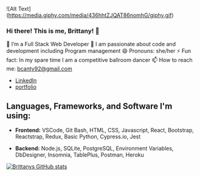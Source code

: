![Alt Text] (https://media.giphy.com/media/436hhtZJQAT86nomhG/giphy.gif)

### Hi there! This is me, Brittany! 👋

🌱 I’m a Full Stack Web Developer
👯 I am passionate about code and development including Program management 
😄 Pronouns: she/her
⚡ Fun fact: In my spare time I am a competitive ballroom dancer
📫 How to reach me: bcanty92@gmail.com
* [LinkedIn](https://www.linkedin.com/in/bcanty/)
* [portfolio](https://brittanycantyportfolio.netlify.app/)

## Languages, Frameworks, and Software I'm using:
* **Frontend:** VSCode, Git Bash, HTML, CSS, Javascript, React, Bootstrap, Reactstrap, Redux, Basic Python, Cypress.io, Jest

* **Backend:** Node.js, SQLite, PostgreSQL, Environment Variables, DbDesigner, Insomnia, TablePlus, Postman, Heroku

[![Brittanys GitHub stats](https://github-readme-stats.vercel.app/api?username=bcanty92)](https://github.com/bcanty92/github-readme-stats)
